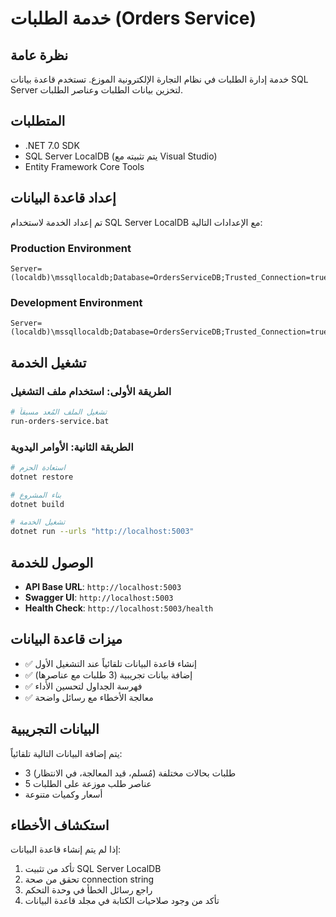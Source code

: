 # خدمة الطلبات (Orders Service)

## نظرة عامة
خدمة إدارة الطلبات في نظام التجارة الإلكترونية الموزع. تستخدم قاعدة بيانات SQL Server لتخزين بيانات الطلبات وعناصر الطلبات.

## المتطلبات
- .NET 7.0 SDK
- SQL Server LocalDB (يتم تثبيته مع Visual Studio)
- Entity Framework Core Tools

## إعداد قاعدة البيانات
تم إعداد الخدمة لاستخدام SQL Server LocalDB مع الإعدادات التالية:

### Production Environment
```
Server=(localdb)\mssqllocaldb;Database=OrdersServiceDB;Trusted_Connection=true;MultipleActiveResultSets=true
```

### Development Environment  
```
Server=(localdb)\mssqllocaldb;Database=OrdersServiceDB;Trusted_Connection=true;MultipleActiveResultSets=true
```

## تشغيل الخدمة

### الطريقة الأولى: استخدام ملف التشغيل
```bash
# تشغيل الملف المُعد مسبقاً
run-orders-service.bat
```

### الطريقة الثانية: الأوامر اليدوية
```bash
# استعادة الحزم
dotnet restore

# بناء المشروع
dotnet build

# تشغيل الخدمة
dotnet run --urls "http://localhost:5003"
```

## الوصول للخدمة
- **API Base URL**: `http://localhost:5003`
- **Swagger UI**: `http://localhost:5003`
- **Health Check**: `http://localhost:5003/health`

## ميزات قاعدة البيانات
- ✅ إنشاء قاعدة البيانات تلقائياً عند التشغيل الأول
- ✅ إضافة بيانات تجريبية (3 طلبات مع عناصرها)
- ✅ فهرسة الجداول لتحسين الأداء
- ✅ معالجة الأخطاء مع رسائل واضحة

## البيانات التجريبية
يتم إضافة البيانات التالية تلقائياً:
- 3 طلبات بحالات مختلفة (مُسلم، قيد المعالجة، في الانتظار)
- 5 عناصر طلب موزعة على الطلبات
- أسعار وكميات متنوعة

## استكشاف الأخطاء
إذا لم يتم إنشاء قاعدة البيانات:
1. تأكد من تثبيت SQL Server LocalDB
2. تحقق من صحة connection string
3. راجع رسائل الخطأ في وحدة التحكم
4. تأكد من وجود صلاحيات الكتابة في مجلد قاعدة البيانات
